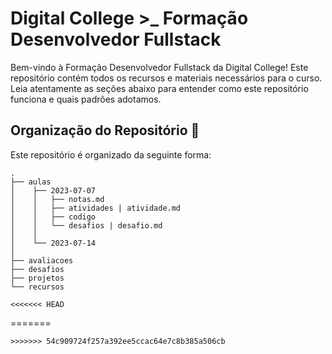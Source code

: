 # Digital College >_ Formação Desenvolvedor Fullstack

Bem-vindo à Formação Desenvolvedor Fullstack da Digital College! Este repositório contém todos os recursos e materiais necessários para o curso. Leia atentamente as seções abaixo para entender como este repositório funciona e quais padrões adotamos.

## Organização do Repositório 📂

Este repositório é organizado da seguinte forma:

```shell
.
├── aulas
│    ├── 2023-07-07
│    │   ├── notas.md
│    │   ├── atividades | atividade.md
│    │   ├── codigo
│    │   └── desafios | desafio.md
│    │
│    └── 2023-07-14
│
├── avaliacoes
├── desafios
├── projetos
└── recursos

<<<<<<< HEAD
```
=======
```
>>>>>>> 54c909724f257a392ee5ccac64e7c8b385a506cb
